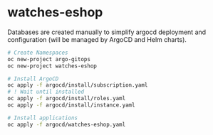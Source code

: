 # watches-eshop

Databases are created manually to simplify argocd deployment and configuration (will be managed by ArgoCD and Helm charts).

```sh
# Create Namespaces
oc new-project argo-gitops
oc new-project watches-eshop

# Install ArgoCD
oc apply -f argocd/install/subscription.yaml
# ! Wait until installed
oc apply -f argocd/install/roles.yaml
oc apply -f argocd/install/instance.yaml

# Install applications
oc apply -f argocd/watches-eshop.yaml
```
